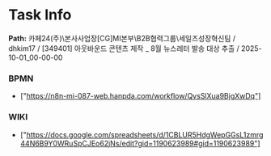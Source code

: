 # Task Info

**Path:** 카페24(주)\본사사업장\[CG]MI본부\B2B협력그룹\세일즈성장혁신팀 / dhkim17 / [349401] 아웃바운드 콘텐츠 제작 _ 8월 뉴스레터 발송 대상 추출 / 2025-10-01_00-00-00

### BPMN
- ["https://n8n-mi-087-web.hanpda.com/workflow/QvsSlXua9BjgXwDq"]

### WIKI
- ["https://docs.google.com/spreadsheets/d/1CBLUR5HdgWepGGsL1zmrg44N6B9Y0WRuSpCJEo62jNs/edit?gid=1190623989#gid=1190623989"]

